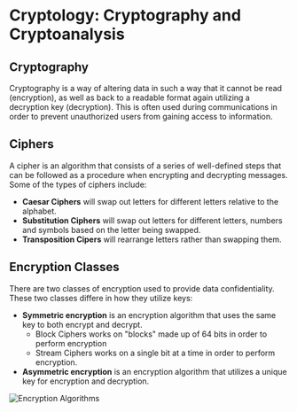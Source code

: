 # Cryptology: Cryptography and Cryptoanalysis

## Cryptography

Cryptography is a way of altering data in such a way that it cannot be read (encryption), as well as back to a readable format again utilizing a decryption key (decryption). This is often used during communications in order to prevent unauthorized users from gaining access to information.

## Ciphers

A cipher is an algorithm that consists of a series of well-defined steps that can be followed as a procedure when encrypting and decrypting messages. Some of the types of ciphers include:

- **Caesar Ciphers** will swap out letters for different letters relative to the alphabet.
- **Substitution Ciphers** will swap out letters for different letters, numbers and symbols based on the letter being swapped.
- **Transposition Cipers** will rearrange letters rather than swapping them.

## Encryption Classes

There are two classes of encryption used to provide data confidentiality. These two classes differe in how they utilize keys:

- **Symmetric encryption** is an encryption algorithm that uses the same key to both encrypt and decrypt.
  - Block Ciphers works on "blocks" made up of 64 bits in order to perform encryption
  - Stream Ciphers works on a single bit at a time in order to perform encryption.
- **Asymmetric encryption** is an encryption algorithm that utilizes a unique key for encryption and decryption.

![Encryption Algorithms](https://i.imgur.com/3FZhsEe.png)
